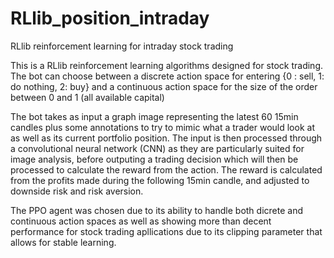 # RLlib_position_intraday
RLlib reinforcement learning for intraday stock trading 

This is a RLlib reinforcement learning algorithms designed for stock trading. 
The bot can choose between a discrete action space for entering {0 : sell, 1: do nothing, 2: buy} and a continuous action space for the size of the order between 0 and 1 (all available capital)

The bot takes as input a graph image representing the latest 60 15min candles plus some annotations to try to mimic what a trader would look at as well as its current portfolio position. 
The input is then processed through a convolutional neural network (CNN) as they are particularly suited for image analysis, before outputing a trading decision which will then be processed to calculate the reward from the action. 
The reward is calculated from the profits made during the following 15min candle, and adjusted to downside risk and risk aversion.

The PPO agent was chosen due to its ability to handle both dicrete and continuous action spaces as well as showing more than decent performance for stock trading apllications due to its clipping parameter that allows for stable learning. 


